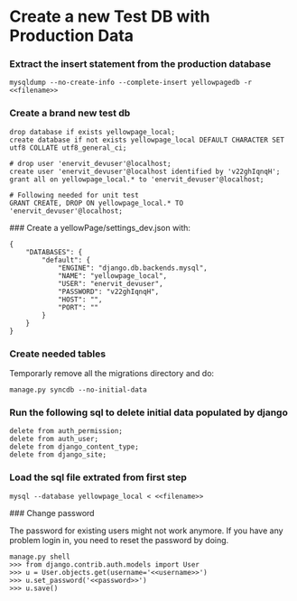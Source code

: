 Create a new Test DB with Production Data
=========================================

### Extract the insert statement from the production database

```
mysqldump --no-create-info --complete-insert yellowpagedb -r <<filename>>
```

### Create a brand new test db

```
drop database if exists yellowpage_local;
create database if not exists yellowpage_local DEFAULT CHARACTER SET utf8 COLLATE utf8_general_ci;

# drop user 'enervit_devuser'@localhost;
create user 'enervit_devuser'@localhost identified by 'v22ghIqnqH';
grant all on yellowpage_local.* to 'enervit_devuser'@localhost;

# Following needed for unit test
GRANT CREATE, DROP ON yellowpage_local.* TO 'enervit_devuser'@localhost;
```

### Create a yellowPage/settings_dev.json with:

```
{
    "DATABASES": {
        "default": {
            "ENGINE": "django.db.backends.mysql",
            "NAME": "yellowpage_local",
            "USER": "enervit_devuser",
            "PASSWORD": "v22ghIqnqH",
            "HOST": "",
            "PORT": ""
        }
    }
}
```

### Create needed tables
Temporarly remove all the migrations directory and do:


```
manage.py syncdb --no-initial-data
```


### Run the following sql to delete initial data populated by django

```
delete from auth_permission;
delete from auth_user;
delete from django_content_type;
delete from django_site;
```

### Load the sql file extrated from first step

```
mysql --database yellowpage_local < <<filename>>
```

### Change password

The password for existing users might not work anymore.  If you have any problem login in, you need to reset the
password by doing.

```
manage.py shell
>>> from django.contrib.auth.models import User
>>> u = User.objects.get(username='<<username>>')
>>> u.set_password('<<password>>')
>>> u.save()
```

